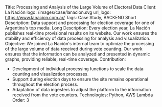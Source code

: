 Title: Processing and Analysis of the Large Volume of Electoral Data
Client: La Nación
logo: /images/case/lanacion.svg
url_logo: https://www.lanacion.com.ar/
Tags: Case Study, BACKEND
Short Description: Data support and processing for election coverage for one of Argentina's top media.
Long Description: Every election year, La Nación publishes real-time provisional results on its website. Our work ensures the stability and efficiency of data processing for analysis and visualization.
Objective: We joined La Nación's internal team to optimize the processing of the large volume of data received during vote counting. Our work ensures that the information can be analyzed and presented in dynamic graphs, providing reliable, real-time coverage.
Contribution:
- Development of individual processing functions to scale the data counting and visualization processes.
- Support during election days to ensure the site remains operational throughout the election process.
- Adaptation of data ingesters to adjust the platform to the information received from the vote counters.
Technologies: Python, AWS Lambda
Order: 3